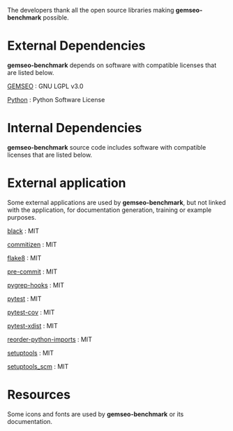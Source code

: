 <!--
Copyright 2021 IRT Saint Exupéry, https://www.irt-saintexupery.com

This work is licensed under the Creative Commons Attribution-ShareAlike 4.0
International License. To view a copy of this license, visit
http://creativecommons.org/licenses/by-sa/4.0/ or send a letter to Creative
Commons, PO Box 1866, Mountain View, CA 94042, USA.
-->

The developers thank all the open source libraries making
**gemseo-benchmark** possible.

# External Dependencies

**gemseo-benchmark** depends on software with compatible
licenses that are listed below.

[GEMSEO](http://gemseo.org/)
:   GNU LGPL v3.0

[Python](http://python.org/)
:   Python Software License

# Internal Dependencies

**gemseo-benchmark** source code includes software with
compatible licenses that are listed below.

# External application

Some external applications are used by **gemseo-benchmark**,
but not linked with the application,
for documentation generation,
training or example purposes.

[black](https://black.readthedocs.io)
:   MIT

[commitizen](https://commitizen-tools.github.io/commitizen/)
:   MIT

[flake8](https://flake8.pycqa.org)
:   MIT

[pre-commit](https://pre-commit.com)
:   MIT

[pygrep-hooks](https://github.com/pre-commit/pygrep-hooks)
:   MIT

[pytest](https://pytest.org)
:   MIT

[pytest-cov](https://pytest-cov.readthedocs.io)
:   MIT

[pytest-xdist](https://github.com/pytest-dev/pytest-xdist)
:   MIT

[reorder-python-imports](https://github.com/asottile/reorder_python_imports)
:   MIT

[setuptools](https://setuptools.readthedocs.io/)
:   MIT

[setuptools_scm](https://github.com/pypa/setuptools_scm/)
:   MIT

# Resources

Some icons and fonts are used by **gemseo-benchmark** or its documentation.
